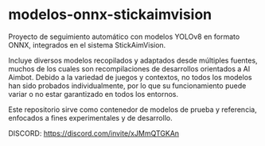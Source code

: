 # modelos-onnx-stickaimvision

Proyecto de seguimiento automático con modelos YOLOv8 en formato ONNX, integrados en el sistema StickAimVision. 

Incluye diversos modelos recopilados y adaptados desde múltiples fuentes, muchos de los cuales son recompilaciones de desarrollos orientados a AI Aimbot. Debido a la variedad de juegos y contextos, no todos los modelos han sido probados individualmente, por lo que su funcionamiento puede variar o no estar garantizado en todos los entornos.

Este repositorio sirve como contenedor de modelos de prueba y referencia, enfocados a fines experimentales y de desarrollo.

DISCORD: https://discord.com/invite/xJMmQTGKAn
